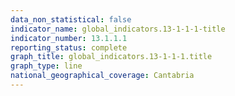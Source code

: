```yaml
---
data_non_statistical: false
indicator_name: global_indicators.13-1-1-1-title
indicator_number: 13.1.1.1
reporting_status: complete
graph_title: global_indicators.13-1-1-1.title
graph_type: line
national_geographical_coverage: Cantabria
---
```

